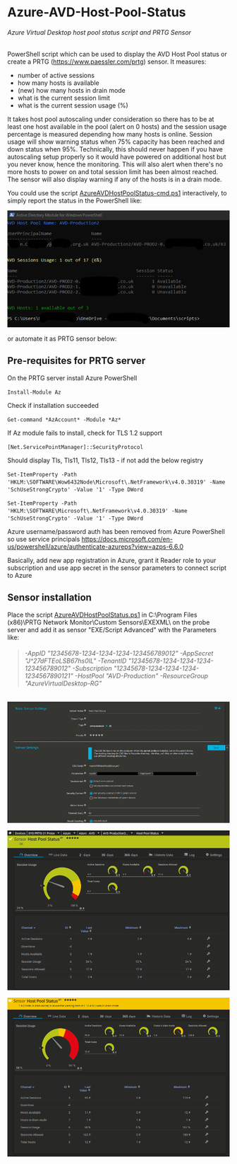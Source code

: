 # Azure-AVD-Host-Pool-Status
###### Azure Virtual Desktop host pool status script and PRTG Sensor

PowerShell script which can be used to display the AVD Host Pool status or create a PRTG (https://www.paessler.com/prtg) sensor.
It measures:
- number of active sessions
- how many hosts is available
- (new) how many hosts in drain mode
- what is the current session limit
- what is the current session usage (%)

It takes host pool autoscaling under consideration so there has to be at least one host available in the pool (alert on 0 hosts) and the session usage percentage is measured depending how many hosts is online.
Session usage will show warning status when 75% capacity has been reached and down status when 95%.
Technically, this should never happen if you have autoscaling setup properly so it would have powered on additional host but you never know, hence the monitoring.
This will also alert when there's no more hosts to power on and total session limit has been almost reached.
The sensor will also display warning if any of the hosts is in a drain mode.

You could use the script [AzureAVDHostPoolStatus-cmd.ps1](https://github.com/kkuderko/Azure-AVD-Host-Pool-Status/blob/main/AzureAVDHostPoolStatus-cmd.ps1) interactively, to simply report the status in the PowerShell like:

![](https://github.com/kkuderko/Azure-AVD-Host-Pool-Status/blob/main/img03.png)

or automate it as PRTG sensor below:

## Pre-requisites for PRTG server

On the PRTG server install Azure PowerShell

`Install-Module Az`

Check if installation succeeded

`Get-command *AzAccount* -Module *Az*`

If Az module fails to install, check for TLS 1.2 support

`[Net.ServicePointManager]::SecurityProtocol`

Should display Tls, Tls11, Tls12, Tls13 - if not add the below registry

`Set-ItemProperty -Path 'HKLM:\SOFTWARE\Wow6432Node\Microsoft\.NetFramework\v4.0.30319' -Name 'SchUseStrongCrypto' -Value '1' -Type DWord`

`Set-ItemProperty -Path 'HKLM:\SOFTWARE\Microsoft\.NetFramework\v4.0.30319' -Name 'SchUseStrongCrypto' -Value '1' -Type DWord`

Azure username/password auth has been removed from Azure PowerShell so use service principals https://docs.microsoft.com/en-us/powershell/azure/authenticate-azureps?view=azps-6.6.0

Basically, add new app registration in Azure, grant it Reader role to your subscription and use app secret in the sensor parameters to connect script to Azure

## Sensor installation
Place the script [AzureAVDHostPoolStatus.ps1](https://github.com/kkuderko/Azure-AVD-Host-Pool-Status/blob/main/AzureAVDHostPoolStatus.ps1) in C:\Program Files (x86)\PRTG Network Monitor\Custom Sensors\EXEXML\ on the probe server
and add it as sensor "EXE/Script Advanced" with the Parameters like:
> ###### -AppID "12345678-1234-1234-1234-123456789012" -AppSecret "J^27dFTEoLSB67hs0IL" -TenantID "12345678-1234-1234-1234-123456789012" -Subscription "12345678-1234-1234-1234-1234567890121" -HostPool "AVD-Production" -ResourceGroup "AzureVirtualDesktop-RG"
![](https://github.com/kkuderko/Azure-AVD-Host-Pool-Status/blob/main/img01.png)

![](https://github.com/kkuderko/Azure-AVD-Host-Pool-Status/blob/main/img02.png)

![](https://github.com/kkuderko/Azure-AVD-Host-Pool-Status/blob/main/img04.png)
